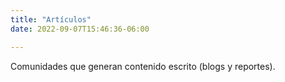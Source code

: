 ```yaml
---
title: "Artículos"
date: 2022-09-07T15:46:36-06:00

---
```


Comunidades que generan contenido escrito (blogs y reportes).